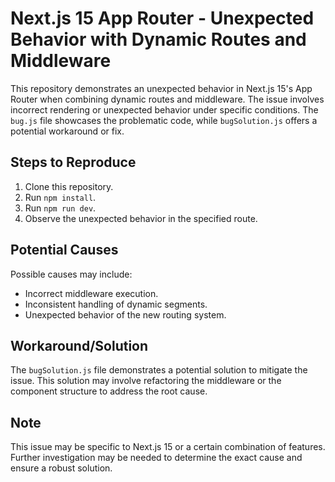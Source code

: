 # Next.js 15 App Router - Unexpected Behavior with Dynamic Routes and Middleware

This repository demonstrates an unexpected behavior in Next.js 15's App Router when combining dynamic routes and middleware.  The issue involves incorrect rendering or unexpected behavior under specific conditions.  The `bug.js` file showcases the problematic code, while `bugSolution.js` offers a potential workaround or fix.

## Steps to Reproduce

1. Clone this repository.
2. Run `npm install`.
3. Run `npm run dev`.
4. Observe the unexpected behavior in the specified route.

## Potential Causes

Possible causes may include:
* Incorrect middleware execution.
* Inconsistent handling of dynamic segments.
* Unexpected behavior of the new routing system.

## Workaround/Solution

The `bugSolution.js` file demonstrates a potential solution to mitigate the issue.  This solution may involve refactoring the middleware or the component structure to address the root cause.

## Note

This issue may be specific to Next.js 15 or a certain combination of features.  Further investigation may be needed to determine the exact cause and ensure a robust solution.
